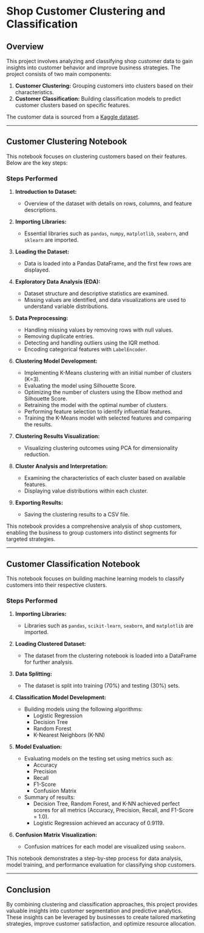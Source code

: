 # Shop Customer Clustering and Classification

## Overview
This project involves analyzing and classifying shop customer data to gain insights into customer behavior and improve business strategies. The project consists of two main components:

1. **Customer Clustering:** Grouping customers into clusters based on their characteristics.
2. **Customer Classification:** Building classification models to predict customer clusters based on specific features.

The customer data is sourced from a [Kaggle dataset](https://www.kaggle.com/datasets/datascientistanna/customers-dataset).

---

## Customer Clustering Notebook

This notebook focuses on clustering customers based on their features. Below are the key steps:

### Steps Performed
1. **Introduction to Dataset:**
   - Overview of the dataset with details on rows, columns, and feature descriptions.

2. **Importing Libraries:**
   - Essential libraries such as `pandas`, `numpy`, `matplotlib`, `seaborn`, and `sklearn` are imported.

3. **Loading the Dataset:**
   - Data is loaded into a Pandas DataFrame, and the first few rows are displayed.

4. **Exploratory Data Analysis (EDA):**
   - Dataset structure and descriptive statistics are examined.
   - Missing values are identified, and data visualizations are used to understand variable distributions.

5. **Data Preprocessing:**
   - Handling missing values by removing rows with null values.
   - Removing duplicate entries.
   - Detecting and handling outliers using the IQR method.
   - Encoding categorical features with `LabelEncoder`.

6. **Clustering Model Development:**
   - Implementing K-Means clustering with an initial number of clusters (K=3).
   - Evaluating the model using Silhouette Score.
   - Optimizing the number of clusters using the Elbow method and Silhouette Score.
   - Retraining the model with the optimal number of clusters.
   - Performing feature selection to identify influential features.
   - Training the K-Means model with selected features and comparing the results.

7. **Clustering Results Visualization:**
   - Visualizing clustering outcomes using PCA for dimensionality reduction.

8. **Cluster Analysis and Interpretation:**
   - Examining the characteristics of each cluster based on available features.
   - Displaying value distributions within each cluster.

9. **Exporting Results:**
   - Saving the clustering results to a CSV file.

This notebook provides a comprehensive analysis of shop customers, enabling the business to group customers into distinct segments for targeted strategies.

---

## Customer Classification Notebook

This notebook focuses on building machine learning models to classify customers into their respective clusters.

### Steps Performed
1. **Importing Libraries:**
   - Libraries such as `pandas`, `scikit-learn`, `seaborn`, and `matplotlib` are imported.

2. **Loading Clustered Dataset:**
   - The dataset from the clustering notebook is loaded into a DataFrame for further analysis.

3. **Data Splitting:**
   - The dataset is split into training (70%) and testing (30%) sets.

4. **Classification Model Development:**
   - Building models using the following algorithms:
     - Logistic Regression
     - Decision Tree
     - Random Forest
     - K-Nearest Neighbors (K-NN)

5. **Model Evaluation:**
   - Evaluating models on the testing set using metrics such as:
     - Accuracy
     - Precision
     - Recall
     - F1-Score
     - Confusion Matrix
   - Summary of results:
     - Decision Tree, Random Forest, and K-NN achieved perfect scores for all metrics (Accuracy, Precision, Recall, and F1-Score = 1.0).
     - Logistic Regression achieved an accuracy of 0.9119.

6. **Confusion Matrix Visualization:**
   - Confusion matrices for each model are visualized using `seaborn`.

This notebook demonstrates a step-by-step process for data analysis, model training, and performance evaluation for classifying shop customers.

---

## Conclusion
By combining clustering and classification approaches, this project provides valuable insights into customer segmentation and predictive analytics. These insights can be leveraged by businesses to create tailored marketing strategies, improve customer satisfaction, and optimize resource allocation.
